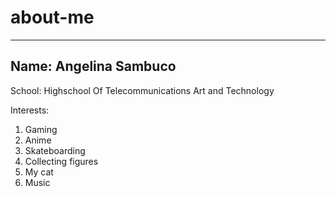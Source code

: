 # about-me
---
Name: **Angelina Sambuco**
---

School: Highschool Of Telecommunications Art and Technology


Interests: 
1. Gaming 
2. Anime
3. Skateboarding
4. Collecting figures
5. My cat
6. Music
